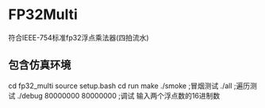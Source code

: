 # FP32Multi
符合IEEE-754标准fp32浮点乘法器(四拍流水)
## 包含仿真环境
cd fp32_multi
source setup.bash
cd run
make
./smoke                     ;冒烟测试
./all                       ;遍历测试
./debug   80000000 80000000 ;调试 输入两个浮点数的16进制数
